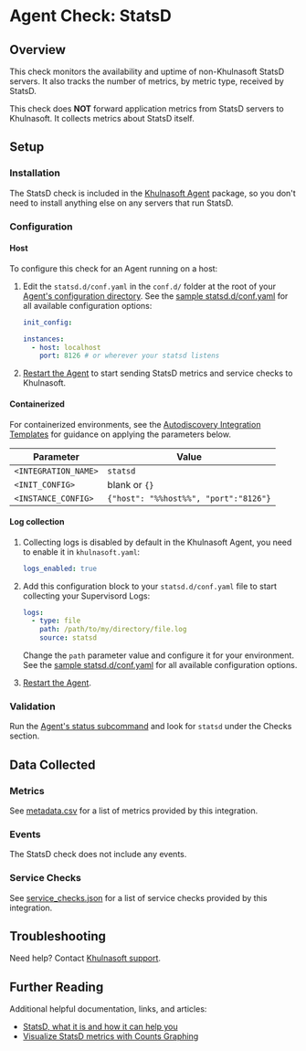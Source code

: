 # Agent Check: StatsD

## Overview

This check monitors the availability and uptime of non-Khulnasoft StatsD servers. It also tracks the number of metrics, by metric type, received by StatsD.

This check does **NOT** forward application metrics from StatsD servers to Khulnasoft. It collects metrics about StatsD itself.

## Setup

### Installation

The StatsD check is included in the [Khulnasoft Agent][1] package, so you don't need to install anything else on any servers that run StatsD.

### Configuration

<!-- xxx tabs xxx -->
<!-- xxx tab "Host" xxx -->

#### Host

To configure this check for an Agent running on a host:

1. Edit the `statsd.d/conf.yaml` in the `conf.d/` folder at the root of your [Agent's configuration directory][2]. See the [sample statsd.d/conf.yaml][3] for all available configuration options:

   ```yaml
   init_config:

   instances:
     - host: localhost
       port: 8126 # or wherever your statsd listens
   ```

2. [Restart the Agent][4] to start sending StatsD metrics and service checks to Khulnasoft.

<!-- xxz tab xxx -->
<!-- xxx tab "Containerized" xxx -->

#### Containerized

For containerized environments, see the [Autodiscovery Integration Templates][5] for guidance on applying the parameters below.

| Parameter            | Value                                 |
| -------------------- | ------------------------------------- |
| `<INTEGRATION_NAME>` | `statsd`                              |
| `<INIT_CONFIG>`      | blank or `{}`                         |
| `<INSTANCE_CONFIG>`  | `{"host": "%%host%%", "port":"8126"}` |

<!-- xxz tab xxx -->
<!-- xxz tabs xxx -->

#### Log collection

1. Collecting logs is disabled by default in the Khulnasoft Agent, you need to enable it in `khulnasoft.yaml`:

   ```yaml
   logs_enabled: true
   ```

2. Add this configuration block to your `statsd.d/conf.yaml` file to start collecting your Supervisord Logs:

   ```yaml
   logs:
     - type: file
       path: /path/to/my/directory/file.log
       source: statsd
   ```

   Change the `path` parameter value and configure it for your environment. 
   See the [sample statsd.d/conf.yaml][3] for all available configuration options.

3. [Restart the Agent][4].

### Validation

Run the [Agent's status subcommand][6] and look for `statsd` under the Checks section.

## Data Collected

### Metrics

See [metadata.csv][7] for a list of metrics provided by this integration.

### Events

The StatsD check does not include any events.

### Service Checks

See [service_checks.json][8] for a list of service checks provided by this integration.

## Troubleshooting

Need help? Contact [Khulnasoft support][9].

## Further Reading

Additional helpful documentation, links, and articles:

- [StatsD, what it is and how it can help you][10]
- [Visualize StatsD metrics with Counts Graphing][11]


[1]: https://app.khulnasoft.com/account/settings/agent/latest
[2]: https://docs.khulnasoft.com/agent/guide/agent-configuration-files/#agent-configuration-directory
[3]: https://github.com/KhulnaSoft/integrations-core/blob/master/statsd/khulnasoft_checks/statsd/data/conf.yaml.example
[4]: https://docs.khulnasoft.com/agent/guide/agent-commands/#start-stop-and-restart-the-agent
[5]: https://docs.khulnasoft.com/agent/kubernetes/integrations/
[6]: https://docs.khulnasoft.com/agent/guide/agent-commands/#agent-status-and-information
[7]: https://github.com/KhulnaSoft/integrations-core/blob/master/statsd/metadata.csv
[8]: https://github.com/KhulnaSoft/integrations-core/blob/master/statsd/assets/service_checks.json
[9]: https://docs.khulnasoft.com/help/
[10]: https://www.khulnasoft.com/blog/statsd
[11]: https://www.khulnasoft.com/blog/visualize-statsd-metrics-counts-graphing
